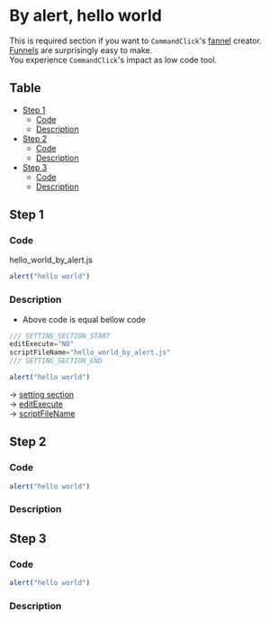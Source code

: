 # By alert, hello world

This is required section if you want to `CommandClick`'s [fannel](https://github.com/puutaro/commandclick-repository/blob/master/README.md#commandclick-repository) creator.    
[Funnels](https://github.com/puutaro/commandclick-repository/blob/master/README.md#commandclick-repository) are surprisingly easy to make.  
You experience `CommandClick`'s impact as low code tool.  


Table
-----------------

* [Step 1](#step-1)
    * [Code](#code_1)
    * [Description](#description_1)
* [Step 2](#step-2)
    * [Code](#code_2)
    * [Description](#description_2)
* [Step 3](#step-3)
    * [Code](#code_3)
    * [Description](#description_3)



## Step 1

### Code <a id="code_1"></a>

hello_world_by_alert.js

```js.js
alert("hello world")
```

### Description <a id="description_1"></a>

- Above code is equal bellow code

```js.js
/// SETTING_SECTION_START
editExecute="NO"
scriptFileName="hello_world_by_alert.js"
/// SETTING_SECTION_END

alert("hello world")
```

-> [setting section](https://github.com/puutaro/CommandClick/blob/master/md/developer/setting_variables.md#scriptfilename)  
-> [editExecute](https://github.com/puutaro/CommandClick/blob/master/md/developer/setting_variables.md#editexecute)  
-> [scriptFileName](https://github.com/puutaro/CommandClick/blob/master/md/developer/setting_variables.md#scriptfilename)  


## Step 2

### Code <a id="code_2"></a>

```js.js
alert("hello world")
```

### Description <a id="description_2"></a>

## Step 3

### Code <a id="code_3"></a>

```js.js
alert("hello world")
```
### Description <a id="description_3"></a>
